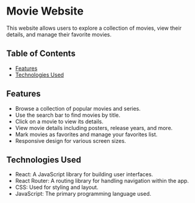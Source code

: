 # Movie Website

This website allows users to explore a collection of movies, view their details, and manage their favorite movies.

## Table of Contents

- [Features](#features)
- [Technologies Used](#technologies-used)

## Features

- Browse a collection of popular movies and series.
- Use the search bar to find movies by title.
- Click on a movie to view its details.
- View movie details including posters, release years, and more.
- Mark movies as favorites and manage your favorites list.
- Responsive design for various screen sizes.

## Technologies Used

- React: A JavaScript library for building user interfaces.
- React Router: A routing library for handling navigation within the app.
- CSS: Used for styling and layout.
- JavaScript: The primary programming language used.
